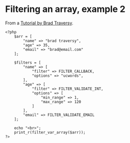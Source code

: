 # Filtering an array, example 2

From a [Tutorial by Brad Traversy](https://www.youtube.com/watch?v=pfY9LwcsH3A&list=PLillGF-Rfqbap2IB6ZS4BBBcYPagAjpjn&index=14).

    <?php
        $arr = [
            "name" => "brad traversy",
            "age" => 35,
            "email" => "brad@email.com"
        ];

        $filters = [
            "name" => [
                "filter" => FILTER_CALLBACK,
                "options" => "ucwords",
            ],
            "age" => [
                "filter" => FILTER_VALIDATE_INT,
                "options" => [
                    "min_range" => 1,
                    "max_range" => 120
                ]
            ],
            "email" => FILTER_VALIDATE_EMAIL
        ];

        echo "<br>";
        print_r(filter_var_array($arr));
    ?>